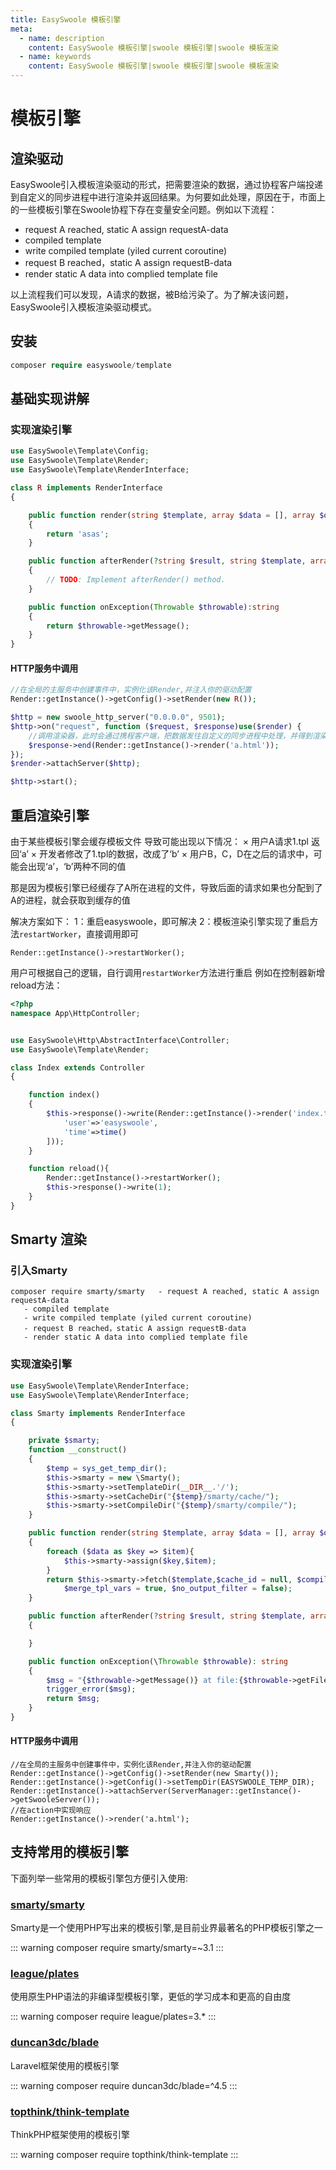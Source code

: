 ```yaml
---
title: EasySwoole 模板引擎
meta:
  - name: description
    content: EasySwoole 模板引擎|swoole 模板引擎|swoole 模板渲染
  - name: keywords
    content: EasySwoole 模板引擎|swoole 模板引擎|swoole 模板渲染
---
```


# 模板引擎
## 渲染驱动
EasySwoole引入模板渲染驱动的形式，把需要渲染的数据，通过协程客户端投递到自定义的同步进程中进行渲染并返回结果。为何要如此处理，原因在于，市面上的一些模板引擎在Swoole协程下存在变量安全问题。例如以下流程：
   
   - request A reached, static A assign requestA-data
   - compiled template 
   - write compiled template (yiled current coroutine)
   - request B reached，static A assign requestB-data
   - render static A data into complied template file
   
   以上流程我们可以发现，A请求的数据，被B给污染了。为了解决该问题，EasySwoole引入模板渲染驱动模式。

## 安装
```php
composer require easyswoole/template
```    

## 基础实现讲解
### 实现渲染引擎
```php
use EasySwoole\Template\Config;
use EasySwoole\Template\Render;
use EasySwoole\Template\RenderInterface;

class R implements RenderInterface
{

    public function render(string $template, array $data = [], array $options = []):?string
    {
        return 'asas';
    }

    public function afterRender(?string $result, string $template, array $data = [], array $options = [])
    {
        // TODO: Implement afterRender() method.
    }

    public function onException(Throwable $throwable):string
    {
        return $throwable->getMessage();
    }
}

```  

#### HTTP服务中调用
```php
//在全局的主服务中创建事件中，实例化该Render,并注入你的驱动配置
Render::getInstance()->getConfig()->setRender(new R());

$http = new swoole_http_server("0.0.0.0", 9501);
$http->on("request", function ($request, $response)use($render) {
    //调用渲染器，此时会通过携程客户端，把数据发往自定义的同步进程中处理，并得到渲染结果
    $response->end(Render::getInstance()->render('a.html'));
});
$render->attachServer($http);

$http->start();
```

## 重启渲染引擎
由于某些模板引擎会缓存模板文件
导致可能出现以下情况：
 × 用户A请求1.tpl 返回‘a’
 × 开发者修改了1.tpl的数据，改成了‘b’
 × 用户B，C，D在之后的请求中，可能会出现‘a’，‘b’两种不同的值
 
那是因为模板引擎已经缓存了A所在进程的文件，导致后面的请求如果也分配到了A的进程，就会获取到缓存的值

解决方案如下：
1：重启easyswoole，即可解决
2：模板渲染引擎实现了重启方法`restartWorker`，直接调用即可

````
Render::getInstance()->restartWorker();
````
用户可根据自己的逻辑，自行调用`restartWorker`方法进行重启
例如在控制器新增reload方法：
````php
<?php
namespace App\HttpController;


use EasySwoole\Http\AbstractInterface\Controller;
use EasySwoole\Template\Render;

class Index extends Controller
{

    function index()
    {
        $this->response()->write(Render::getInstance()->render('index.tpl',[
            'user'=>'easyswoole',
            'time'=>time()
        ]));
    }

    function reload(){
        Render::getInstance()->restartWorker();
        $this->response()->write(1);
    }
}
````






## Smarty 渲染
### 引入Smarty
```
composer require smarty/smarty   - request A reached, static A assign requestA-data
   - compiled template 
   - write compiled template (yiled current coroutine)
   - request B reached，static A assign requestB-data
   - render static A data into complied template file

```

### 实现渲染引擎
```php
use EasySwoole\Template\RenderInterface;
use EasySwoole\Template\RenderInterface;

class Smarty implements RenderInterface
{

    private $smarty;
    function __construct()
    {
        $temp = sys_get_temp_dir();
        $this->smarty = new \Smarty();
        $this->smarty->setTemplateDir(__DIR__.'/');
        $this->smarty->setCacheDir("{$temp}/smarty/cache/");
        $this->smarty->setCompileDir("{$temp}/smarty/compile/");
    }

    public function render(string $template, array $data = [], array $options = []): ?string
    {
        foreach ($data as $key => $item){
            $this->smarty->assign($key,$item);
        }
        return $this->smarty->fetch($template,$cache_id = null, $compile_id = null, $parent = null, $display = false,
            $merge_tpl_vars = true, $no_output_filter = false);
    }

    public function afterRender(?string $result, string $template, array $data = [], array $options = [])
    {

    }

    public function onException(\Throwable $throwable): string
    {
        $msg = "{$throwable->getMessage()} at file:{$throwable->getFile()} line:{$throwable->getLine()}";
        trigger_error($msg);
        return $msg;
    }
}
```


#### HTTP服务中调用
```
//在全局的主服务中创建事件中，实例化该Render,并注入你的驱动配置
Render::getInstance()->getConfig()->setRender(new Smarty());
Render::getInstance()->getConfig()->setTempDir(EASYSWOOLE_TEMP_DIR);
Render::getInstance()->attachServer(ServerManager::getInstance()->getSwooleServer());
//在action中实现响应
Render::getInstance()->render('a.html');

```
 
## 支持常用的模板引擎
 
下面列举一些常用的模板引擎包方便引入使用:
 
### [smarty/smarty](https://github.com/smarty-php/smarty)
 
Smarty是一个使用PHP写出来的模板引擎,是目前业界最著名的PHP模板引擎之一
 

::: warning 
composer require smarty/smarty=~3.1
:::

 
 
### [league/plates](https://github.com/thephpleague/plates)
 
使用原生PHP语法的非编译型模板引擎，更低的学习成本和更高的自由度
 

::: warning 
composer require league/plates=3.*
:::

 
### [duncan3dc/blade](https://github.com/duncan3dc/blade)
 
Laravel框架使用的模板引擎
 

::: warning 
composer require duncan3dc/blade=^4.5
:::

 
### [topthink/think-template](https://github.com/top-think/think-template)
 
ThinkPHP框架使用的模板引擎
 

::: warning 
 composer require topthink/think-template
:::
